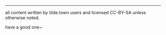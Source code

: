 </div>
<hr>
all content written by tilde.town users and licensed CC-BY-SA unless otherwise noted.

have a good one~
</body>
</html>
